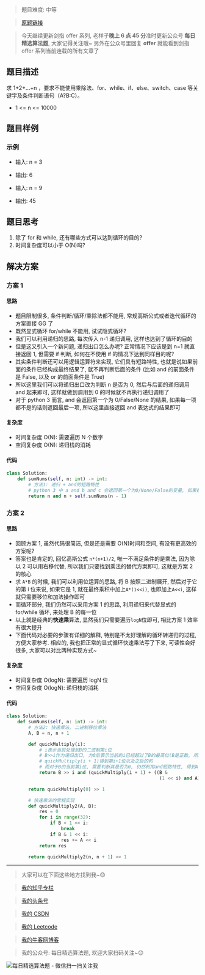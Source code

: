 > 题目难度: 中等

> [原题链接](https://leetcode-cn.com/problems/qiu-12n-lcof/)

> 今天继续更新剑指 offer 系列, 老样子**晚上 6 点 45 分**准时更新公众号 **每日精选算法题**, 大家记得关注哦~ 另外在公众号里回复 **offer** 就能看到剑指 offer 系列当前连载的所有文章了

## 题目描述

求 1+2+...+n ，要求不能使用乘除法、for、while、if、else、switch、case 等关键字及条件判断语句（A?B:C）。

- 1 <= n <= 10000

## 题目样例

### 示例

- 输入: n = 3
- 输出: 6

- 输入: n = 9
- 输出: 45

## 题目思考

1. 除了 for 和 while, 还有哪些方式可以达到循环的目的?
2. 时间复杂度可以小于 O(N)吗?

## 解决方案

### 方案 1

#### 思路

- 题目限制很多, 条件判断/循环/乘除法都不能用, 常规高斯公式或者迭代循环的方案直接 GG 了
- 既然显式循环 for/while 不能用, 试试隐式循环?
- 我们可以利用递归的思路, 每次传入 n-1 递归调用, 这样也达到了循环的目的
- 但是这又引入一个新问题, 递归出口怎么办呢? 正常情况下应该是到 n=1 就直接返回 1, 但需要 if 判断, 如何在不使用 if 的情况下达到同样目的呢?
- 其实条件判断还可以用逻辑运算符来实现, 它们具有短路特性, 也就是说如果前面的条件已经构成最终结果了, 就不再判断后面的条件 (比如 and 的前面条件是 False, 以及 or 的前面条件是 True)
- 所以这里我们可以将递归出口改为判断 n 是否为 0, 然后与后面的递归调用 and 起来即可, 这样就做到调用到 0 的时候就不再执行递归调用了
- 对于 python 3 而言, and 会返回第一个为 0/False/None 的结果, 如果每一项都不是的话则返回最后一项, 所以这里直接返回 and 表达式的结果即可

#### 复杂度

- 时间复杂度 O(N): 需要遍历 N 个数字
- 空间复杂度 O(N): 递归栈的消耗

#### 代码

```python
class Solution:
    def sumNums(self, n: int) -> int:
        # 方法1: 递归 + and的短路特性
        # python 3 中 a and b and c 会返回第一个为0/None/False的变量, 如果都不是则返回最后的变量
        return n and n + self.sumNums(n - 1)
```

### 方案 2

#### 思路

- 回顾方案 1, 虽然代码很简洁, 但是还是需要 O(N)时间和空间, 有没有更高效的方案呢?
- 答案也是肯定的, 回忆高斯公式 `n*(n+1)/2`, 唯一不满足条件的是乘法, 因为除以 2 可以用右移代替, 所以我们只要找到乘法的替代方案即可, 这就是方案 2 的核心
- 求 `A*B` 的时候, 我们可以利用位运算的思路, 将 B 按照二进制展开, 然后对于它的第 i 位来说, 如果它是 1, 就在最终乘积中加上`A*(1<<i)`, 也即加上`A<<i`, 这样就只需要移位和加法操作即可
- 而循环部分, 我们仍然可以采用方案 1 的思路, 利用递归来代替显式的 for/while 循环, 来处理 B 的每一位
- 以上就是经典的**快速乘**算法, 显然我们只需要遍历`logN`位即可, 相比方案 1 效率有很大提升
- 下面代码对必要的步骤有详细的解释, 特别是不太好理解的循环转递归的过程, 方便大家参考. 相应的, 我也把正常的显式循环快速乘法写了下来, 可读性会好很多, 大家可以对比两种实现方式~

#### 复杂度

- 时间复杂度 O(logN): 需要遍历 logN 位
- 空间复杂度 O(logN): 递归栈的消耗

#### 代码

```python
class Solution:
    def sumNums(self, n: int) -> int:
        # 方法2: 快速乘法, 二进制移位乘法
        A, B = n, n + 1

        def quickMultiply(i):
            # i表示当前处理到B的二进制第i位
            # B>>i作为递归出口, 为0后表示当前的i已经超过了B的最高位(B是正数, 所以可以这样..), 就不再继续递归
            # quickMultiply(i + 1)得到第i+1位以及之后的和
            # 而对于B的当前第i位, 需要判断其是否为0, 仍然利用and短路特性, 得到A(该位是1)或者0(该位是0), 然后左移i位累加到结果中即可
            return B >> i and (quickMultiply(i + 1) + ((B &
                                                        (1 << i) and A) << i))

        return quickMultiply(0) >> 1

        # 快速乘法的常规实现
        def quickMultiply2(A, B):
            res = 0
            for i in range(32):
                if B < 1 << i:
                    break
                if B & 1 << i:
                    res += A << i
            return res

        return quickMultiply2(n, n + 1) >> 1
```

---

> 大家可以在下面这些地方找到我~😊

> [我的知乎专栏](https://zhuanlan.zhihu.com/c_1242508721932464128)

> [我的头条号](https://www.toutiao.com/c/user/1090304683804520/#mid=1671643017345028)

> [我的 CSDN](https://me.csdn.net/zjulyx1993)

> [我的 Leetcode](https://leetcode-cn.com/u/suibianfahui/)

> [我的牛客网博客](https://blog.nowcoder.net/zjulyx)

> 我的公众号: 每日精选算法题, 欢迎大家扫码关注~😊

![每日精选算法题 - 微信扫一扫关注我](https://mmbiz.qpic.cn/mmbiz_jpg/1KjZicMlYPMgZWmoL4eYcs6UcfmvsetDWME2YJyaCp9oT9z3U573FWENBNhyOByxYI0epew6O37hiaOhdh90QeJg/640?wx_fmt=jpeg&tp=webp&wxfrom=5&wx_lazy=1&wx_co=1)
